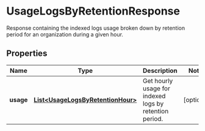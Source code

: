 

# UsageLogsByRetentionResponse

Response containing the indexed logs usage broken down by retention period for an organization during a given hour.

## Properties

Name | Type | Description | Notes
------------ | ------------- | ------------- | -------------
**usage** | [**List&lt;UsageLogsByRetentionHour&gt;**](UsageLogsByRetentionHour.md) | Get hourly usage for indexed logs by retention period. |  [optional]



